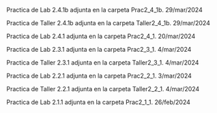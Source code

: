 Practica de Lab 2.4.1b adjunta en la carpeta Prac2_4_1b. 29/mar/2024

Practica de Taller 2.4.1b adjunta en la carpeta Taller2_4_1b. 29/mar/2024

Practica de Lab 2.4.1 adjunta en la carpeta Prac2_4_1. 20/mar/2024

Practica de Lab 2.3.1 adjunta en la carpeta Prac2_3_1. 4/mar/2024

Practica de Taller 2.3.1 adjunta en la carpeta Taller2_3_1. 4/mar/2024

Practica de Lab 2.2.1 adjunta en la carpeta Prac2_2_1. 3/mar/2024

Practica de Taller 2.2.1 adjunta en la carpeta Taller2_2_1. 4/mar/2024

Practica de Lab 2.1.1 adjunta en la carpeta Prac2_1_1. 26/feb/2024
